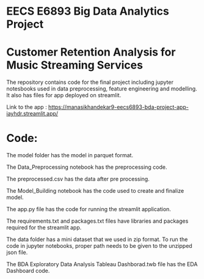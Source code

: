 # EECS E6893 Big Data Analytics Project

# Customer Retention Analysis for Music Streaming Services

The repository contains code for the final project including jupyter notesbooks used in data preprocessing, feature engineering and modelling.
It also has files for app deployed on streamlit.

Link to the app : https://manasikhandekar9-eecs6893-bda-project-app-iayhdr.streamlit.app/

# Code:

The model folder has the model in parquet format.

The Data_Preprocessing notebook has the preprocessing code.

The preprocessed.csv has the data after pre processing.

The Model_Building notebook has the code used to create and finalize model.

The app.py file has the code for running the streamlit application.

The requirements.txt and packages.txt files have libraries and packages required for the streamlit app. 

The data folder has a mini dataset that we used in zip format. To run the code in jupyter notebooks, proper path needs to be given to the unzipped json file.

The BDA Exploratory Data Analysis Tableau Dashborad.twb file has the EDA Dashboard code.

